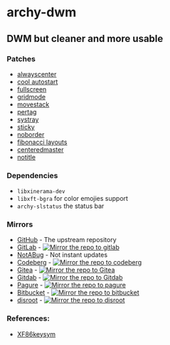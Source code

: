 # archy-dwm
## DWM but cleaner and more usable

### Patches
- [alwayscenter](https://dwm.suckless.org/patches/alwayscenter)
- [cool autostart](https://dwm.suckless.org/patches/cool_autostart)
- [fullscreen](https://dwm.suckless.org/patches/fullscreen)
- [gridmode](https://dwm.suckless.org/patches/gridmode)
- [movestack](https://dwm.suckless.org/patches/movestack)
- [pertag](https://dwm.suckless.org/patches/pertag)
- [systray](https://dwm.suckless.org/patches/systray)
- [sticky](https://dwm.suckless.org/patches/sticky)
- [noborder](https://dwm.suckless.org/patches/noborder)
- [fibonacci layouts](https://dwm.suckless.org/patches/fibonacci)
- [centeredmaster](https://dwm.suckless.org/patches/centeredmaster)
- [notitle](https://dwm.suckless.org/patches/notitle)

### Dependencies
- `libxinerama-dev`
- `libxft-bgra` for color emojies support
- `archy-slstatus` the status bar

### Mirrors
* [GitHub](https://github.com/archy-linux/archy-dwm) - The upstream repository
* [GitLab](https://gitlab.com/archy-linux/archy-dwm) - [![Mirror the repo to gitlab](https://github.com/archy-linux/archy-dwm/actions/workflows/gitlab-mirror.yml/badge.svg)](https://github.com/archy-linux/archy-dwm/actions/workflows/gitlab-mirror.yml)
* [NotABug](https://notabug.org/archy-linux/archy-dwm) - Not instant updates
* [Codeberg](https://codeberg.org/archy-linux/archy-dwm) - [![Mirror the repo to codeberg](https://github.com/archy-linux/archy-dwm/actions/workflows/codeberg-mirror.yml/badge.svg)](https://github.com/archy-linux/archy-dwm/actions/workflows/codeberg-mirror.yml)
* [Gitea](https://gitea.com/archy-linux/archy-dwm) - [![Mirror the repo to Gitea](https://github.com/archy-linux/archy-dwm/actions/workflows/gitea-mirror.yml/badge.svg)](https://github.com/archy-linux/archy-dwm/actions/workflows/gitea-mirror.yml)
* [Gitdab](https://gitdab.com/archy-linux/archy-dwm) - [![Mirror the repo to Gitdab](https://github.com/archy-linux/archy-dwm/actions/workflows/gitdab-mirror.yml/badge.svg)](https://github.com/archy-linux/archy-dwm/actions/workflows/gitdab-mirror.yml)
* [Pagure](https://pagure.io/archy-dwm) - [![Mirror the repo to pagure](https://github.com/archy-linux/archy-dwm/actions/workflows/pagure-mirror.yml/badge.svg)](https://github.com/archy-linux/archy-dwm/actions/workflows/pagure-mirror.yml)
* [Bitbucket](https://bitbucket.org/anas_elgarhy/archy-dwm) - [![Mirror the repo to bitbucket](https://github.com/archy-linux/archy-dwm/actions/workflows/bitbucket-mirror.yml/badge.svg)](https://github.com/archy-linux/archy-dwm/actions/workflows/bitbucket-mirror.yml)
* [disroot](https://git.disroot.org/archy-linux/archy-dwm) - [![Mirror the repo to disroot](https://github.com/archy-linux/archy-dwm/actions/workflows/disroot-mirror.yml/badge.svg)](https://github.com/archy-linux/archy-dwm/actions/workflows/disroot-mirror.yml)

### References:
- [XF86keysym](https://cgit.freedesktop.org/xorg/proto/x11proto/tree/XF86keysym.h)

